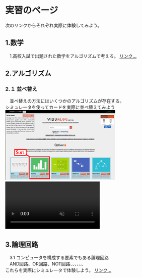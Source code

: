 <h1>実習のページ</h1>
次のリンクからそれぞれ実際に体験してみよう。<p>

<h2>1.数学</h2>
　1.高校入試で出題された数学をアルゴリズムで考える。
<a href="https://y2020am.github.io/Entrance_Q5" target="_blank">リンク...</a>

<h2>2.アルゴリズム</h2>
<h3>2.１ 並べ替え</h3>
　並べ替えの方法にはいくつかのアルゴリズムが存在する。<br>
シミュレータを使ってカードを実際に並べ替えてみよう<br>
<img src="simulator.png">
<span><video src="bubbleSort_400x300.mp4" controls muted></video></span>


   

<h2>3.論理回路</h2>
　3.1 コンピュータを構成する要素でもある論理回路<br>
　AND回路、OR回路、NOT回路、、、、、、<br>
これらを実際にシミュレータで体験しよう。
<a href="https://www.falstad.com/circuit/" target="_blank">リンク...</a>


